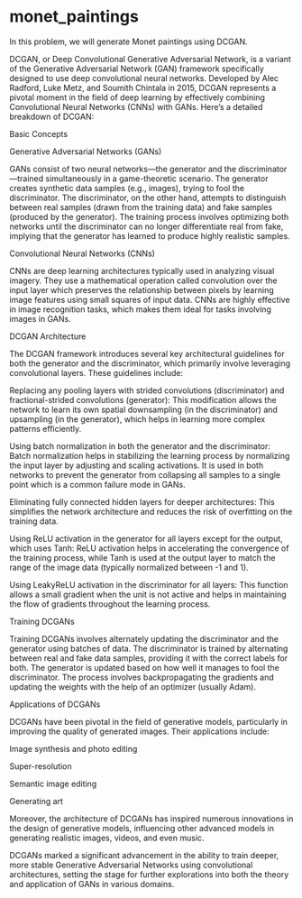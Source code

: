 # monet_paintings

In this problem, we will generate Monet paintings using DCGAN.

DCGAN, or Deep Convolutional Generative Adversarial Network, is a variant of the Generative Adversarial Network (GAN) framework specifically designed to use deep convolutional neural networks. Developed by Alec Radford, Luke Metz, and Soumith Chintala in 2015, DCGAN represents a pivotal moment in the field of deep learning by effectively combining Convolutional Neural Networks (CNNs) with GANs. Here’s a detailed breakdown of DCGAN:

Basic Concepts

Generative Adversarial Networks (GANs)

GANs consist of two neural networks—the generator and the discriminator—trained simultaneously in a game-theoretic scenario. The generator creates synthetic data samples (e.g., images), trying to fool the discriminator. The discriminator, on the other hand, attempts to distinguish between real samples (drawn from the training data) and fake samples (produced by the generator). The training process involves optimizing both networks until the discriminator can no longer differentiate real from fake, implying that the generator has learned to produce highly realistic samples.

Convolutional Neural Networks (CNNs)

CNNs are deep learning architectures typically used in analyzing visual imagery. They use a mathematical operation called convolution over the input layer which preserves the relationship between pixels by learning image features using small squares of input data. CNNs are highly effective in image recognition tasks, which makes them ideal for tasks involving images in GANs.

DCGAN Architecture

The DCGAN framework introduces several key architectural guidelines for both the generator and the discriminator, which primarily involve leveraging convolutional layers. These guidelines include:

Replacing any pooling layers with strided convolutions (discriminator) and fractional-strided convolutions (generator): This modification allows the network to learn its own spatial downsampling (in the discriminator) and upsampling (in the generator), which helps in learning more complex patterns efficiently.

Using batch normalization in both the generator and the discriminator: Batch normalization helps in stabilizing the learning process by normalizing the input layer by adjusting and scaling activations. It is used in both networks to prevent the generator from collapsing all samples to a single point which is a common failure mode in GANs.

Eliminating fully connected hidden layers for deeper architectures: This simplifies the network architecture and reduces the risk of overfitting on the training data.

Using ReLU activation in the generator for all layers except for the output, which uses Tanh: ReLU activation helps in accelerating the convergence of the training process, while Tanh is used at the output layer to match the range of the image data (typically normalized between -1 and 1).

Using LeakyReLU activation in the discriminator for all layers: This function allows a small gradient when the unit is not active and helps in maintaining the flow of gradients throughout the learning process.

Training DCGANs

Training DCGANs involves alternately updating the discriminator and the generator using batches of data. The discriminator is trained by alternating between real and fake data samples, providing it with the correct labels for both. The generator is updated based on how well it manages to fool the discriminator. The process involves backpropagating the gradients and updating the weights with the help of an optimizer (usually Adam).

Applications of DCGANs

DCGANs have been pivotal in the field of generative models, particularly in improving the quality of generated images. Their applications include:

Image synthesis and photo editing

Super-resolution

Semantic image editing

Generating art

Moreover, the architecture of DCGANs has inspired numerous innovations in the design of generative models, influencing other advanced models in generating realistic images, videos, and even music.

DCGANs marked a significant advancement in the ability to train deeper, more stable Generative Adversarial Networks using convolutional architectures, setting the stage for further explorations into both the theory and application of GANs in various domains.
